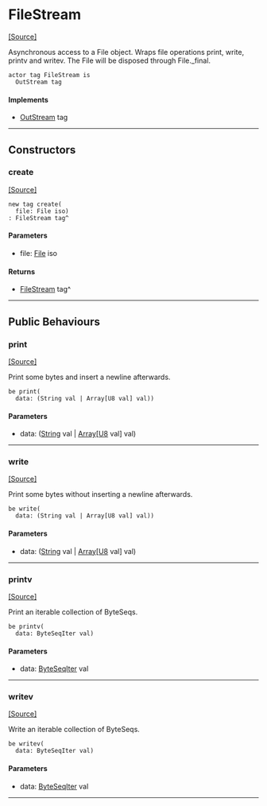 # FileStream
<span class="source-link">[[Source]](src/files/file_stream.md#L1)</span>

Asynchronous access to a File object. Wraps file operations print, write,
printv and writev. The File will be disposed through File._final.


```pony
actor tag FileStream is
  OutStream tag
```

#### Implements

* [OutStream](builtin-OutStream.md) tag

---

## Constructors

### create
<span class="source-link">[[Source]](src/files/file_stream.md#L8)</span>


```pony
new tag create(
  file: File iso)
: FileStream tag^
```
#### Parameters

*   file: [File](files-File.md) iso

#### Returns

* [FileStream](files-FileStream.md) tag^

---

## Public Behaviours

### print
<span class="source-link">[[Source]](src/files/file_stream.md#L11)</span>


Print some bytes and insert a newline afterwards.


```pony
be print(
  data: (String val | Array[U8 val] val))
```
#### Parameters

*   data: ([String](builtin-String.md) val | [Array](builtin-Array.md)\[[U8](builtin-U8.md) val\] val)

---

### write
<span class="source-link">[[Source]](src/files/file_stream.md#L17)</span>


Print some bytes without inserting a newline afterwards.


```pony
be write(
  data: (String val | Array[U8 val] val))
```
#### Parameters

*   data: ([String](builtin-String.md) val | [Array](builtin-Array.md)\[[U8](builtin-U8.md) val\] val)

---

### printv
<span class="source-link">[[Source]](src/files/file_stream.md#L23)</span>


Print an iterable collection of ByteSeqs.


```pony
be printv(
  data: ByteSeqIter val)
```
#### Parameters

*   data: [ByteSeqIter](builtin-ByteSeqIter.md) val

---

### writev
<span class="source-link">[[Source]](src/files/file_stream.md#L29)</span>


Write an iterable collection of ByteSeqs.


```pony
be writev(
  data: ByteSeqIter val)
```
#### Parameters

*   data: [ByteSeqIter](builtin-ByteSeqIter.md) val

---

